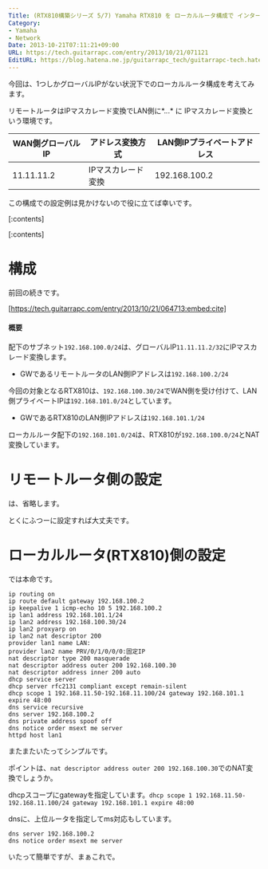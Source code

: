 ```yaml
---
Title: (RTX810構築シリーズ 5/7) Yamaha RTX810 を ローカルルータ構成で インターネット接続してみよう (NAT環境)
Category:
- Yamaha
- Network
Date: 2013-10-21T07:11:21+09:00
URL: https://tech.guitarrapc.com/entry/2013/10/21/071121
EditURL: https://blog.hatena.ne.jp/guitarrapc_tech/guitarrapc-tech.hatenablog.com/atom/entry/12921228815711165631
---
```


今回は、1つしかグローバルIPがない状況下でのローカルルータ構成を考えてみます。

リモートルータはIPマスカレード変換でLAN側に*.*.*.* に IPマスカレード変換という環境です。

|WAN側グローバルIP|アドレス変換方式|LAN側IPプライベートアドレス|
|----|----|----|
|11.11.11.2|IPマスカレード変換|192.168.100.2|

この構成での設定例は見かけないので役に立てば幸いです。

[:contents]

[:contents]


# 構成

前回の続きです。



[https://tech.guitarrapc.com/entry/2013/10/21/064713:embed:cite]


#### 概要

配下のサブネット```192.168.100.0/24```は、グローバルIP```11.11.11.2/32```にIPマスカレード変換します。

 - GWであるリモートルータのLAN側IPアドレスは```192.168.100.2/24```

今回の対象となるRTX810は、```192.168.100.30/24```でWAN側を受け付けて、LAN側プライベートIPは```192.168.101.0/24```としています。

 - GWであるRTX810のLAN側IPアドレスは```192.168.101.1/24```

ローカルルータ配下の```192.168.101.0/24```は、RTX810が```192.168.100.0/24```とNAT変換しています。

# リモートルータ側の設定

は、省略します。

とくにふつーに設定すれば大丈夫です。

# ローカルルータ(RTX810)側の設定

では本命です。

```
ip routing on
ip route default gateway 192.168.100.2
ip keepalive 1 icmp-echo 10 5 192.168.100.2
ip lan1 address 192.168.101.1/24
ip lan2 address 192.168.100.30/24
ip lan2 proxyarp on
ip lan2 nat descriptor 200
provider lan1 name LAN:
provider lan2 name PRV/0/1/0/0/0:固定IP
nat descriptor type 200 masquerade
nat descriptor address outer 200 192.168.100.30
nat descriptor address inner 200 auto
dhcp service server
dhcp server rfc2131 compliant except remain-silent
dhcp scope 1 192.168.11.50-192.168.11.100/24 gateway 192.168.101.1 expire 48:00
dns service recursive
dns server 192.168.100.2
dns private address spoof off
dns notice order msext me server
httpd host lan1

```

またまたいたってシンプルです。

ポイントは、```nat descriptor address outer 200 192.168.100.30```でのNAT変換でしょうか。

dhcpスコープにgatewayを指定しています。```dhcp scope 1 192.168.11.50-192.168.11.100/24 gateway 192.168.101.1 expire 48:00```

dnsに、上位ルータを指定してms対応もしています。

```
dns server 192.168.100.2
dns notice order msext me server
```

いたって簡単ですが、まぁこれで。
